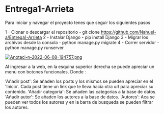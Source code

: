 # Entrega1-Arrieta

Para iniciar y navegar el proyecto tenes que seguir los siguientes pasos

1 - Clonar o descargar el repositorio - git clone https://github.com/Nahuel-a/Entrega1-Arrieta
2 - Instalar Django - pip install Django
3 - Migrar los archivos desde la consola - python manage.py migrate
4 - Correr servidor - python manage.py runserver

[![Anotaci-n-2022-06-08-194757.png](https://i.postimg.cc/zXF0CpFj/Anotaci-n-2022-06-08-194757.png)](https://postimg.cc/ppyfxf7h)

Al ingresar a la web, en la esquina superior derecha se puede apreciar un menu con botones funcionales.
Donde : 

'Añadir post': Se añaden los posts y los mismos se pueden apreciar en el 'Inicio'.
               Cada post tiene un link que te lleva hacia otra url para apreciar su contenido.
'Añadir categoria': Se añaden las categorias a la base de datos.
'Añadir autor': Se añaden los autores a la base de datos.
'Autores': Aca se pueden ver todos los autores y en la barra de busqueda se pueden filtrar los autores.
